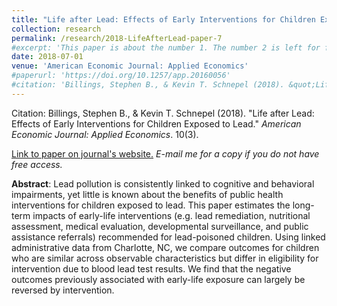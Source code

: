```yaml
---
title: "Life after Lead: Effects of Early Interventions for Children Exposed to Lead"
collection: research
permalink: /research/2018-LifeAfterLead-paper-7
#excerpt: 'This paper is about the number 1. The number 2 is left for future work.'
date: 2018-07-01
venue: 'American Economic Journal: Applied Economics'
#paperurl: 'https://doi.org/10.1257/app.20160056'
#citation: 'Billings, Stephen B., & Kevin T. Schnepel (2018). &quot;Life after Lead: Effects of Early Interventions for Children Exposed to Lead.&quot; <i>American Economic Journal: Applied Economics</i>. 10(3).'
---
```


Citation: Billings, Stephen B., & Kevin T. Schnepel (2018). &quot;Life after Lead: Effects of Early Interventions for Children Exposed to Lead.&quot; <i>American Economic Journal: Applied Economics</i>. 10(3).

[Link to paper on journal's website.](https://doi.org/10.1257/app.20160056) *E-mail me for a copy if you do not have free access.*

**Abstract**: Lead pollution is consistently linked to cognitive and behavioral impairments, yet little is known about the benefits of public health interventions for children exposed to lead. This paper estimates the long-term impacts of early-life interventions (e.g. lead remediation, nutritional assessment, medical evaluation, developmental surveillance, and public assistance referrals) recommended for lead-poisoned children. Using linked administrative data from Charlotte, NC, we compare outcomes for children who are similar across observable characteristics but differ in eligibility for intervention due to blood lead test results. We find that the negative outcomes previously associated with early-life exposure can largely be reversed by intervention.
